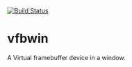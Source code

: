 [![Build Status](https://travis-ci.org/flagxor/vfbwin.svg?branch=master)](https://travis-ci.org/flagxor/vfbwin)

# vfbwin

A Virtual framebuffer device in a window.
